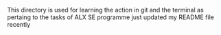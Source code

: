 This directory is used for learning the action in git and the terminal as pertaing to the tasks of ALX SE programme
just updated my README file recently
